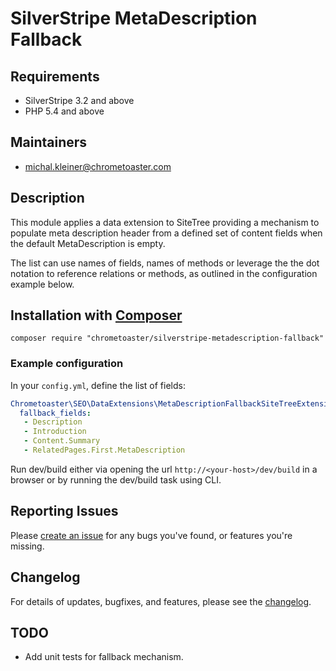 # SilverStripe MetaDescription Fallback

## Requirements

* SilverStripe 3.2 and above
* PHP 5.4 and above

## Maintainers

* michal.kleiner@chrometoaster.com

## Description

This module applies a data extension to SiteTree providing a mechanism to populate meta description header from a defined
set of content fields when the default MetaDescription is empty.

The list can use names of fields, names of methods or leverage the the dot notation to reference relations or methods,
as outlined in the configuration example below.

## Installation with [Composer](https://getcomposer.org/)

```
composer require "chrometoaster/silverstripe-metadescription-fallback"
```

### Example configuration

In your `config.yml`, define the list of fields:

```YAML
Chrometoaster\SEO\DataExtensions\MetaDescriptionFallbackSiteTreeExtension:
  fallback_fields:
   - Description
   - Introduction
   - Content.Summary
   - RelatedPages.First.MetaDescription
```

Run dev/build either via opening the url `http://<your-host>/dev/build` in a browser or
by running the dev/build task using CLI.

## Reporting Issues

Please [create an issue](http://github.com/chrometoasters/silverstripe-metadescription-fallback/issues) for any bugs you've found, or features you're missing.

## Changelog

For details of updates, bugfixes, and features, please see the [changelog](CHANGELOG.md).

## TODO

* Add unit tests for fallback mechanism.
